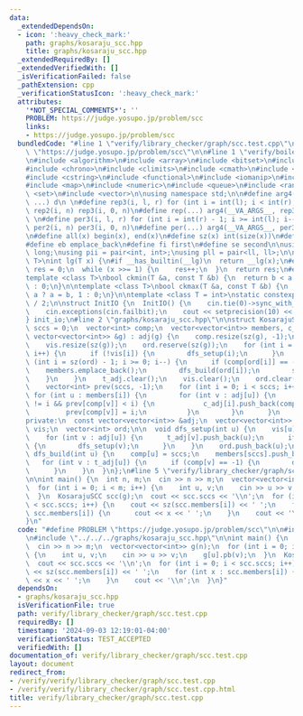 ```yaml
---
data:
  _extendedDependsOn:
  - icon: ':heavy_check_mark:'
    path: graphs/kosaraju_scc.hpp
    title: graphs/kosaraju_scc.hpp
  _extendedRequiredBy: []
  _extendedVerifiedWith: []
  _isVerificationFailed: false
  _pathExtension: cpp
  _verificationStatusIcon: ':heavy_check_mark:'
  attributes:
    '*NOT_SPECIAL_COMMENTS*': ''
    PROBLEM: https://judge.yosupo.jp/problem/scc
    links:
    - https://judge.yosupo.jp/problem/scc
  bundledCode: "#line 1 \"verify/library_checker/graph/scc.test.cpp\"\n#define PROBLEM\
    \ \"https://judge.yosupo.jp/problem/scc\"\n\n#line 1 \"verify/boilerplate.hpp\"\
    \n#include <algorithm>\n#include <array>\n#include <bitset>\n#include <cassert>\n\
    #include <chrono>\n#include <climits>\n#include <cmath>\n#include <cstdint>\n\
    #include <cstring>\n#include <functional>\n#include <iomanip>\n#include <iostream>\n\
    #include <map>\n#include <numeric>\n#include <queue>\n#include <random>\n#include\
    \ <set>\n#include <vector>\n\nusing namespace std;\n\n#define arg4(a, b, c, d,\
    \ ...) d\n \n#define rep3(i, l, r) for (int i = int(l); i < int(r); i++)\n#define\
    \ rep2(i, n) rep3(i, 0, n)\n#define rep(...) arg4(__VA_ARGS__, rep3, rep2) (__VA_ARGS__)\n\
    \ \n#define per3(i, l, r) for (int i = int(r) - 1; i >= int(l); i--)\n#define\
    \ per2(i, n) per3(i, 0, n)\n#define per(...) arg4(__VA_ARGS__, per3, per2) (__VA_ARGS__)\n\
    \n#define all(x) begin(x), end(x)\n#define sz(x) int(size(x))\n#define pb push_back\n\
    #define eb emplace_back\n#define fi first\n#define se second\n\nusing ll = long\
    \ long;\nusing pii = pair<int, int>;\nusing pll = pair<ll, ll>;\n\ntemplate <class\
    \ T>\nint lg(T x) {\n#if __has_builtin(__lg)\n  return __lg(x);\n#else\n  int\
    \ res = 0;\n  while (x >>= 1) {\n    res++;\n  }\n  return res;\n#endif\n}\n\n\
    template <class T>\nbool ckmin(T &a, const T &b) {\n  return b < a ? a = b, 1\
    \ : 0;\n}\n\ntemplate <class T>\nbool ckmax(T &a, const T &b) {\n  return b >\
    \ a ? a = b, 1 : 0;\n}\n\ntemplate <class T = int>\nstatic constexpr T inf = numeric_limits<T>::max()\
    \ / 2;\n\nstruct InitIO {\n  InitIO() {\n    cin.tie(0)->sync_with_stdio(0);\n\
    \    cin.exceptions(cin.failbit);\n    cout << setprecision(10) << fixed;\n  }\n\
    } init_io;\n#line 2 \"graphs/kosaraju_scc.hpp\"\n\nstruct KosarajuSCC {\n  int\
    \ sccs = 0;\n  vector<int> comp;\n  vector<vector<int>> members, c_adj;\n\n  KosarajuSCC(const\
    \ vector<vector<int>> &g) : adj(g) {\n    comp.resize(sz(g), -1);\n    t_adj.resize(sz(g));\n\
    \    vis.resize(sz(g));\n    ord.reserve(sz(g));\n    for (int i = 0; i < sz(g);\
    \ i++) {\n      if (!vis[i]) {\n        dfs_setup(i);\n      }\n    }\n    for\
    \ (int i = sz(ord) - 1; i >= 0; i--) {\n      if (comp[ord[i]] == -1) {\n    \
    \    members.emplace_back();\n        dfs_build(ord[i]);\n        sccs++;\n  \
    \    }\n    }\n    t_adj.clear();\n    vis.clear();\n    ord.clear();\n\n    c_adj.resize(sccs);\n\
    \    vector<int> prev(sccs, -1);\n    for (int i = 0; i < sccs; i++) {\n     \
    \ for (int u : members[i]) {\n        for (int v : adj[u]) {\n          if (comp[v]\
    \ != i && prev[comp[v]] < i) {\n            c_adj[i].push_back(comp[v]);\n   \
    \         prev[comp[v]] = i;\n          }\n        }\n      }\n    }\n  }\n\n\
    private:\n  const vector<vector<int>> &adj;\n  vector<vector<int>> t_adj;\n  vector<bool>\
    \ vis;\n  vector<int> ord;\n\n  void dfs_setup(int u) {\n    vis[u] = true;\n\
    \    for (int v : adj[u]) {\n      t_adj[v].push_back(u);\n      if (!vis[v])\
    \ {\n        dfs_setup(v);\n      }\n    }\n    ord.push_back(u);\n  }\n\n  void\
    \ dfs_build(int u) {\n    comp[u] = sccs;\n    members[sccs].push_back(u);\n \
    \   for (int v : t_adj[u]) {\n      if (comp[v] == -1) {\n        dfs_build(v);\n\
    \      }\n    }\n  }\n};\n#line 5 \"verify/library_checker/graph/scc.test.cpp\"\
    \n\nint main() {\n  int n, m;\n  cin >> n >> m;\n  vector<vector<int>> g(n);\n\
    \  for (int i = 0; i < m; i++) {\n    int u, v;\n    cin >> u >> v;\n    g[u].pb(v);\n\
    \  }\n  KosarajuSCC scc(g);\n  cout << scc.sccs << '\\n';\n  for (int i = 0; i\
    \ < scc.sccs; i++) {\n    cout << sz(scc.members[i]) << ' ';\n    for (int x :\
    \ scc.members[i]) {\n      cout << x << ' ';\n    }\n    cout << '\\n';\n  }\n\
    }\n"
  code: "#define PROBLEM \"https://judge.yosupo.jp/problem/scc\"\n\n#include \"../../boilerplate.hpp\"\
    \n#include \"../../../graphs/kosaraju_scc.hpp\"\n\nint main() {\n  int n, m;\n\
    \  cin >> n >> m;\n  vector<vector<int>> g(n);\n  for (int i = 0; i < m; i++)\
    \ {\n    int u, v;\n    cin >> u >> v;\n    g[u].pb(v);\n  }\n  KosarajuSCC scc(g);\n\
    \  cout << scc.sccs << '\\n';\n  for (int i = 0; i < scc.sccs; i++) {\n    cout\
    \ << sz(scc.members[i]) << ' ';\n    for (int x : scc.members[i]) {\n      cout\
    \ << x << ' ';\n    }\n    cout << '\\n';\n  }\n}"
  dependsOn:
  - graphs/kosaraju_scc.hpp
  isVerificationFile: true
  path: verify/library_checker/graph/scc.test.cpp
  requiredBy: []
  timestamp: '2024-09-03 12:19:01-04:00'
  verificationStatus: TEST_ACCEPTED
  verifiedWith: []
documentation_of: verify/library_checker/graph/scc.test.cpp
layout: document
redirect_from:
- /verify/verify/library_checker/graph/scc.test.cpp
- /verify/verify/library_checker/graph/scc.test.cpp.html
title: verify/library_checker/graph/scc.test.cpp
---
```

